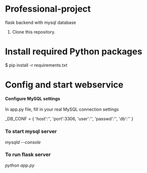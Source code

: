 # Professional-project
flask backend with mysql database

1. Clone this repository.
# Install required Python packages
   $ pip install -r requirements.txt
# Config and start webservice
#### Configure MySQL settings
In app.py file, fill in your real MySQL connection settings

_DB_CONF = {
 'host':'<YOUR-MYSQL-HOST>',
 'port':3306,
 'user':'<YOUR-MYSQL-USERNAME>',
 'passwd':'<YOUR-MYSQL-PASSWORD>',
 'db':'<YOUR-MYSQL-DATABASE>'
}

### To start mysql server
*mysqld --console* 

### To run flask server
*python app.py*
